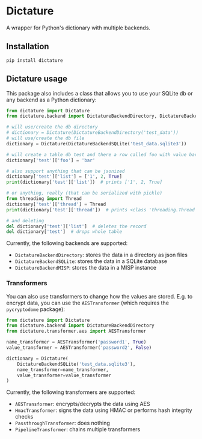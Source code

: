 # Dictature

A wrapper for Python's dictionary with multiple backends.

## Installation

```shell
pip install dictature
```

## Dictature usage
This package also includes a class that allows you to use your SQLite db or any backend as a Python dictionary:

```python
from dictature import Dictature
from dictature.backend import DictatureBackendDirectory, DictatureBackendSQLite

# will use/create the db directory
# dictionary = Dictature(DictatureBackendDirectory('test_data'))
# will use/create the db file
dictionary = Dictature(DictatureBackendSQLite('test_data.sqlite3'))

# will create a table db_test and there a row called foo with value bar
dictionary['test']['foo'] = 'bar'

# also support anything that can be jsonized
dictionary['test']['list'] = ['1', 2, True]
print(dictionary['test']['list'])  # prints ['1', 2, True]

# or anything, really (that can be serialized with pickle)
from threading import Thread
dictionary['test']['thread'] = Thread
print(dictionary['test']['thread'])  # prints <class 'threading.Thread'>

# and deleting
del dictionary['test']['list']  # deletes the record
del dictionary['test']  # drops whole table
```

Currently, the following backends are supported:
- `DictatureBackendDirectory`: stores the data in a directory as json files
- `DictatureBackendSQLite`: stores the data in a SQLite database
- `DictatureBackendMISP`: stores the data in a MISP instance

### Transformers

You can also use transformers to change how the values are stored. E.g. to encrypt data, you can use the
`AESTransformer` (which requires the `pycryptodome` package):

```python
from dictature import Dictature
from dictature.backend import DictatureBackendDirectory
from dictature.transformer.aes import AESTransformer

name_transformer = AESTransformer('password1', True)
value_transformer = AESTransformer('password2', False)

dictionary = Dictature(
    DictatureBackendSQLite('test_data.sqlite3'),
    name_transformer=name_transformer,
    value_transformer=value_transformer
)
```

Currently, the following transformers are supported:
- `AESTransformer`: encrypts/decrypts the data using AES
- `HmacTransformer`: signs the data using HMAC or performs hash integrity checks
- `PassthroughTransformer`: does nothing
- `PipelineTransformer`: chains multiple transformers
